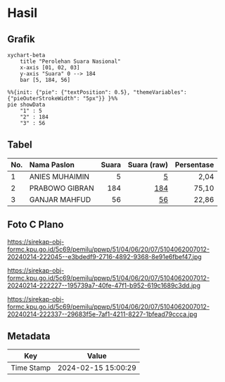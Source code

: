 # Hasil

## Grafik

```mermaid
xychart-beta
    title "Perolehan Suara Nasional"
    x-axis [01, 02, 03]
    y-axis "Suara" 0 --> 184
    bar [5, 184, 56]
```

```mermaid
%%{init: {"pie": {"textPosition": 0.5}, "themeVariables": {"pieOuterStrokeWidth": "5px"}} }%%
pie showData
    "1" : 5
    "2" : 184
    "3" : 56
```

## Tabel

| No. | Nama Paslon    | Suara | Suara (raw) | Persentase |
|:--- |:-------------- | -----:| -----------:| ----------:|
| 1   | ANIES MUHAIMIN | 5     | [5][p-1]    | 2,04       |
| 2   | PRABOWO GIBRAN | 184   | [184][p-2]  | 75,10      |
| 3   | GANJAR MAHFUD  | 56    | [56][p-3]   | 22,86      |


[p-1]: https://github.com/gigit-pemilu/pemilu-2024/blob/main/pilpres/hitung-suara/sub/51-bali/sub/04-gianyar/sub/06-tegallalang/sub/2007-taro/sub/012-tps/sub/paslon-1.txt
[p-2]: https://github.com/gigit-pemilu/pemilu-2024/blob/main/pilpres/hitung-suara/sub/51-bali/sub/04-gianyar/sub/06-tegallalang/sub/2007-taro/sub/012-tps/sub/paslon-2.txt
[p-3]: https://github.com/gigit-pemilu/pemilu-2024/blob/main/pilpres/hitung-suara/sub/51-bali/sub/04-gianyar/sub/06-tegallalang/sub/2007-taro/sub/012-tps/sub/paslon-3.txt

## Foto C Plano

https://sirekap-obj-formc.kpu.go.id/5c69/pemilu/ppwp/51/04/06/20/07/5104062007012-20240214-222045--e3bdedf9-2716-4892-9368-8e91e6fbef47.jpg

https://sirekap-obj-formc.kpu.go.id/5c69/pemilu/ppwp/51/04/06/20/07/5104062007012-20240214-222227--195739a7-40fe-47f1-b952-619c1689c3dd.jpg

https://sirekap-obj-formc.kpu.go.id/5c69/pemilu/ppwp/51/04/06/20/07/5104062007012-20240214-222337--29683f5e-7af1-4211-8227-1bfead79ccca.jpg


## Metadata

| Key        | Value               |
| ---------- | ------------------- |
| Time Stamp | 2024-02-15 15:00:29 |



